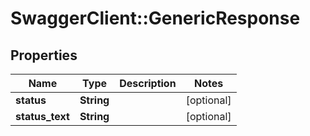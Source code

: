 # SwaggerClient::GenericResponse

## Properties
Name | Type | Description | Notes
------------ | ------------- | ------------- | -------------
**status** | **String** |  | [optional] 
**status_text** | **String** |  | [optional] 

